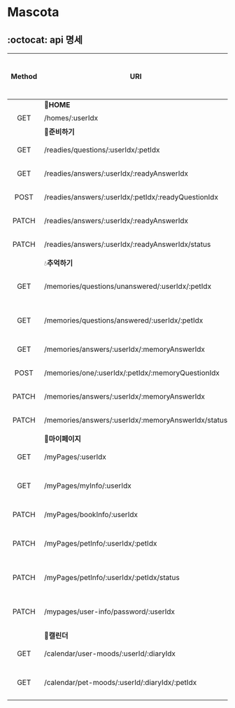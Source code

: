 # Mascota 

## :octocat: api 명세

| Method | URI | Description | 구현완료 |
|:-------------:| -- | -- |:-------------:|
||:house_with_garden:**HOME**|
| GET | /homes/:userIdx | [홈 조회](https://organic-manta-fd9.notion.site/1-3ba2d3438e7d48afba1782e8abddae25) |☑️|  
||:evergreen_tree:**준비하기**|
| GET |/readies/questions/:userIdx/:petIdx| [준비하기 전체 질문 조회](https://organic-manta-fd9.notion.site/1-77adc3648008451b84466cda6fdc62d1) |☑️| 
| GET | /readies/answers/:userIdx/:readyAnswerIdx | [준비하기 답변 조회](https://organic-manta-fd9.notion.site/1-93e864f5374f41e4ba8276d87db55463)  |☑️| 
| POST | /readies/answers/:userIdx/:petIdx/:readyQuestionIdx | [준비하기 답변 작성](https://organic-manta-fd9.notion.site/1-259c835ac26f447e91c30456d057f9f9)  |☑️| 
| PATCH |/readies/answers/:userIdx/:readyAnswerIdx| [준비하기 답변 수정](https://organic-manta-fd9.notion.site/1-120f9198b9484d4d8c50723c60a1b5b6) |☑️|
| PATCH |/readies/answers/:userIdx/:readyAnswerIdx/status| [준비하기 답변 삭제](https://organic-manta-fd9.notion.site/1-d86432d0898d4ca49079c4ee978189e1) |☑️|
||:droplet:**추억하기**|
| GET | /memories/questions/unanswered/:userIdx/:petIdx | [추억하기 전체 질문 조회 (답변하기 탭)](https://organic-manta-fd9.notion.site/1-a5b359e04cc94a8ca98eb2f0f7653598) |☑️|
| GET |/memories/questions/answered/:userIdx/:petIdx| [추억하기 전체 질문 조회 (모아보기 탭)](https://organic-manta-fd9.notion.site/1-f79b0dbae5d249c69467d14111184eee) |☑️| 
| GET |/memories/answers/:userIdx/:memoryAnswerIdx| [추억하기 답변 조회](https://organic-manta-fd9.notion.site/1-910bdd9bbac74c1e8145625233d492b3) |☑️|
| POST | /memories/one/:userIdx/:petIdx/:memoryQuestionIdx | [추억하기 답변 작성](https://organic-manta-fd9.notion.site/1-9f0b9cf3a472483094dbdeacbbffbf4b) |☑️| 
| PATCH |/memories/answers/:userIdx/:memoryAnswerIdx| [추억하기 답변 수정](https://organic-manta-fd9.notion.site/1-b956d0b7582d41298ab675a16e484eb5) |☑️| 
| PATCH |/memories/answers/:userIdx/:memoryAnswerIdx/status| [추억하기 답변 삭제](https://organic-manta-fd9.notion.site/1-510d2da65e384e87836ff6b5407a2905) |☑️| 
||:closed_lock_with_key:**마이페이지**|
| GET | /myPages/:userIdx | [마이페이지 전체 조회](https://organic-manta-fd9.notion.site/1-076eda2078b244178dd88c2aa2688761) |☑️|
| GET | /myPages/myInfo/:userIdx | [마이페이지 개인정보 조회](https://organic-manta-fd9.notion.site/1-9e928c30b0dc4e7f83a448773e1c674e) |☑️| 
| PATCH | /myPages/bookInfo/:userIdx | [마이페이지 책 표지 수정](https://organic-manta-fd9.notion.site/1-5774eaf92e44454bb419d76e4d0c1c5e) |☑️| 
| PATCH | /myPages/petInfo/:userIdx/:petIdx | [마이페이지 반려동물 프로필 수정](https://organic-manta-fd9.notion.site/1-fcb72ca892bb4a0f98a00e5703b123e0) |☑️| 
| PATCH | /myPages/petInfo/:userIdx/:petIdx/status | [마이페이지 반려동물 프로필 삭제](https://organic-manta-fd9.notion.site/1-5722d9316063480ab02d65503dd0c79e) |☑️| 
| PATCH | /mypages/user-info/password/:userIdx | [마이페이지 비밀번호 변경](https://organic-manta-fd9.notion.site/1-91b917b8111f445499509145c8273664) |☑️| 
||:date:**캘린더**|
| GET | /calendar/user-moods/:userId/:diaryIdx | 유저 기분 캘린더 조회 | | 
| GET |/calendar/pet-moods/:userId/:diaryIdx/:petIdx | 반려동물 기분 캘린더 조회 | | 
